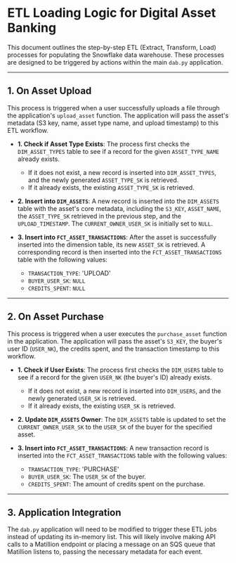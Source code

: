 # ETL Loading Logic for Digital Asset Banking

This document outlines the step-by-step ETL (Extract, Transform, Load) processes for populating the Snowflake data warehouse. These processes are designed to be triggered by actions within the main `dab.py` application.

---

## 1. On Asset Upload

This process is triggered when a user successfully uploads a file through the application's `upload_asset` function. The application will pass the asset's metadata (S3 key, name, asset type name, and upload timestamp) to this ETL workflow.

* **1. Check if Asset Type Exists**: The process first checks the `DIM_ASSET_TYPES` table to see if a record for the given `ASSET_TYPE_NAME` already exists.
    * If it does not exist, a new record is inserted into `DIM_ASSET_TYPES`, and the newly generated `ASSET_TYPE_SK` is retrieved.
    * If it already exists, the existing `ASSET_TYPE_SK` is retrieved.
   

* **2. Insert into `DIM_ASSETS`**: A new record is inserted into the `DIM_ASSETS` table with the asset's core metadata, including the `S3_KEY`, `ASSET_NAME`, the `ASSET_TYPE_SK` retrieved in the previous step, and the `UPLOAD_TIMESTAMP`. The `CURRENT_OWNER_USER_SK` is initially set to `NULL`.

* **3. Insert into `FCT_ASSET_TRANSACTIONS`**: After the asset is successfully inserted into the dimension table, its new `ASSET_SK` is retrieved. A corresponding record is then inserted into the `FCT_ASSET_TRANSACTIONS` table with the following values:
    * `TRANSACTION_TYPE`: 'UPLOAD'
    * `BUYER_USER_SK`: `NULL`
    * `CREDITS_SPENT`: `NULL`
   

---

## 2. On Asset Purchase

This process is triggered when a user executes the `purchase_asset` function in the application. The application will pass the asset's `S3_KEY`, the buyer's user ID (`USER_NK`), the credits spent, and the transaction timestamp to this workflow.

* **1. Check if User Exists**: The process first checks the `DIM_USERS` table to see if a record for the given `USER_NK` (the buyer's ID) already exists.
    * If it does not exist, a new record is inserted into `DIM_USERS`, and the newly generated `USER_SK` is retrieved.
    * If it already exists, the existing `USER_SK` is retrieved.
   

* **2. Update `DIM_ASSETS` Owner**: The `DIM_ASSETS` table is updated to set the `CURRENT_OWNER_USER_SK` to the `USER_SK` of the buyer for the specified asset.

* **3. Insert into `FCT_ASSET_TRANSACTIONS`**: A new transaction record is inserted into the `FCT_ASSET_TRANSACTIONS` table with the following values:
    * `TRANSACTION_TYPE`: 'PURCHASE'
    * `BUYER_USER_SK`: The `USER_SK` of the buyer.
    * `CREDITS_SPENT`: The amount of credits spent on the purchase.
   

---

## 3. Application Integration

The `dab.py` application will need to be modified to trigger these ETL jobs instead of updating its in-memory list. This will likely involve making API calls to a Matillion endpoint or placing a message on an SQS queue that Matillion listens to, passing the necessary metadata for each event.